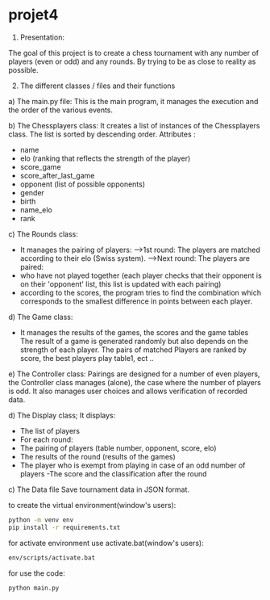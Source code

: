 # projet4

1) Presentation:

The goal of this project is to create a chess tournament with any number of players (even or odd) and any rounds.
By trying to be as close to reality as possible.

2) The different classes / files and their functions

a) The main.py file:
This is the main program, it manages the execution and the order of the various events.
 
b) The Chessplayers class:
It creates a list of instances of the Chessplayers class.
The list is sorted by descending order.
Attributes :
- name
- elo (ranking that reflects the strength of the player)
- score_game
- score_after_last_game
- opponent (list of possible opponents)
- gender
- birth
- name_elo
- rank

 c) The Rounds class:
- It manages the pairing of players:
 -->1st round: The players are matched according to their elo (Swiss system).
 -->Next round: The players are paired:
- who have not played together (each player checks that their opponent is on their 'opponent' list, this list is updated with each pairing)
- according to the scores, the program tries to find the combination which corresponds to the smallest difference in points between each player.

d) The Game class:
- It manages the results of the games, the scores and the game tables
The result of a game is generated randomly but also depends on the strength of each player.
The pairs of matched Players are ranked by score, the best players play table1, ect ..
 
e) The Controller class:
Pairings are designed for a number of even players, the Controller class manages (alone), the case where the number of players is odd.
It also manages user choices and allows verification of recorded data.

d) The Display class;
It displays:
- The list of players
- For each round:
- The pairing of players (table number, opponent, score, elo)
- The results of the round (results of the games)
- The player who is exempt from playing in case of an odd number of players
-The score and the classification after the round

c) The Data file
Save tournament data in JSON format.


to create the virtual environment(window's users):
```sh
python -m venv env
pip install -r requirements.txt
```
for activate environment use activate.bat(window's users):
```sh
env/scripts/activate.bat
```
for use the code:
```sh
python main.py
```
